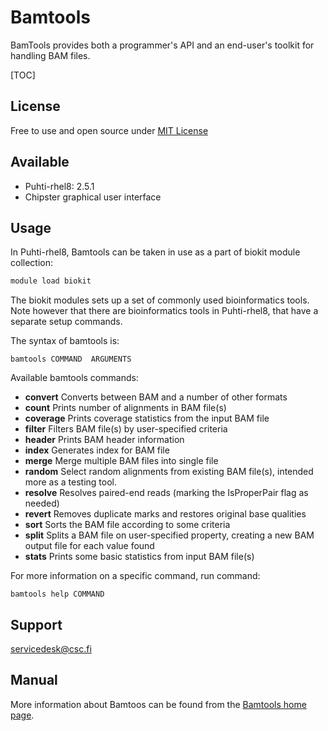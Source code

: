# Bamtools

BamTools provides both a programmer's API and an end-user's toolkit for handling
BAM files.

[TOC]

## License

Free to use and open source under [MIT License](https://raw.githubusercontent.com/pezmaster31/bamtools/master/LICENSE)

## Available

-   Puhti-rhel8: 2.5.1
-   Chipster graphical user interface


## Usage

In Puhti-rhel8, Bamtools can be taken in use as a part of biokit module collection:

```bash
module load biokit
```
The biokit modules sets up a set of commonly used bioinformatics tools. Note however that there are bioinformatics tools in Puhti-rhel8,
 that have a separate setup commands.

The syntax of bamtools is:
``` 
bamtools COMMAND  ARGUMENTS
```
Available bamtools commands:

-  **convert**        Converts between BAM and a number of other formats
-  **count**           Prints number of alignments in BAM file(s)
-  **coverage**        Prints coverage statistics from the input BAM file
-  **filter**          Filters BAM file(s) by user-specified criteria
-  **header**          Prints BAM header information
-  **index**           Generates index for BAM file
-  **merge**           Merge multiple BAM files into single file
-  **random**          Select random alignments from existing BAM file(s), intended more as a testing tool.
-  **resolve**         Resolves paired-end reads (marking the IsProperPair flag as needed)
-  **revert**          Removes duplicate marks and restores original base qualities
-  **sort**            Sorts the BAM file according to some criteria
-  **split**           Splits a BAM file on user-specified property, creating a new BAM output file for each value found
-  **stats**           Prints some basic statistics from input BAM file(s)

For more information on a specific command, run command:

```
bamtools help COMMAND
```

## Support

servicedesk@csc.fi

## Manual

More information about Bamtoos can be found from the [Bamtools home page](https://github.com/pezmaster31/bamtools).

